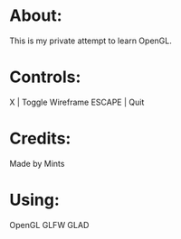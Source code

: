 # About:
This is my private attempt to learn OpenGL.

# Controls:
X       |   Toggle Wireframe
ESCAPE  |   Quit

# Credits:
Made by Mints

# Using:
OpenGL
GLFW
GLAD